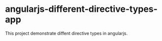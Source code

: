 # angularjs-different-directive-types-app

This project demonstrate diffent directive types in angularjs.	